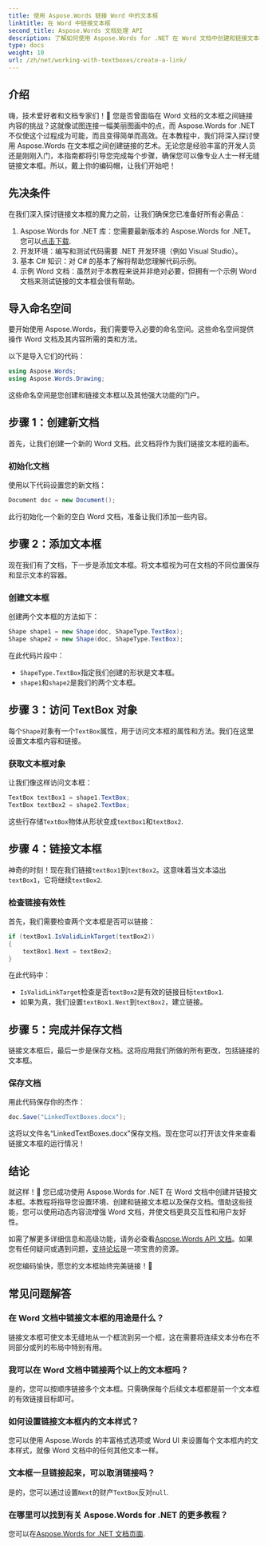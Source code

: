 ```yaml
---
title: 使用 Aspose.Words 链接 Word 中的文本框
linktitle: 在 Word 中链接文本框
second_title: Aspose.Words 文档处理 API
description: 了解如何使用 Aspose.Words for .NET 在 Word 文档中创建和链接文本框。遵循我们的综合指南，实现无缝文档定制！
type: docs
weight: 10
url: /zh/net/working-with-textboxes/create-a-link/
---
```

## 介绍

嗨，技术爱好者和文档专家们！🌟 您是否曾面临在 Word 文档的文本框之间链接内容的挑战？这就像试图连接一幅美丽图画中的点，而 Aspose.Words for .NET 不仅使这个过程成为可能，而且变得简单而高效。在本教程中，我们将深入探讨使用 Aspose.Words 在文本框之间创建链接的艺术。无论您是经验丰富的开发人员还是刚刚入门，本指南都将引导您完成每个步骤，确保您可以像专业人士一样无缝链接文本框。所以，戴上你的编码帽，让我们开始吧！

## 先决条件

在我们深入探讨链接文本框的魔力之前，让我们确保您已准备好所有必需品：

1. Aspose.Words for .NET 库：您需要最新版本的 Aspose.Words for .NET。您可以[点击下载](https://releases.aspose.com/words/net/).
2. 开发环境：编写和测试代码需要 .NET 开发环境（例如 Visual Studio）。
3. 基本 C# 知识：对 C# 的基本了解将帮助您理解代码示例。
4. 示例 Word 文档：虽然对于本教程来说并非绝对必要，但拥有一个示例 Word 文档来测试链接的文本框会很有帮助。

## 导入命名空间

要开始使用 Aspose.Words，我们需要导入必要的命名空间。这些命名空间提供操作 Word 文档及其内容所需的类和方法。

以下是导入它们的代码：

```csharp
using Aspose.Words;
using Aspose.Words.Drawing;
```

这些命名空间是您创建和链接文本框以及其他强大功能的门户。

## 步骤 1：创建新文档

首先，让我们创建一个新的 Word 文档。此文档将作为我们链接文本框的画布。

### 初始化文档

使用以下代码设置您的新文档：

```csharp
Document doc = new Document();
```

此行初始化一个新的空白 Word 文档，准备让我们添加一些内容。

## 步骤 2：添加文本框

现在我们有了文档，下一步是添加文本框。将文本框视为可在文档的不同位置保存和显示文本的容器。

### 创建文本框

创建两个文本框的方法如下：

```csharp
Shape shape1 = new Shape(doc, ShapeType.TextBox);
Shape shape2 = new Shape(doc, ShapeType.TextBox);
```

在此代码片段中：
- `ShapeType.TextBox`指定我们创建的形状是文本框。
- `shape1`和`shape2`是我们的两个文本框。

## 步骤 3：访问 TextBox 对象

每个`Shape`对象有一个`TextBox`属性，用于访问文本框的属性和方法。我们在这里设置文本框内容和链接。

### 获取文本框对象

让我们像这样访问文本框：

```csharp
TextBox textBox1 = shape1.TextBox;
TextBox textBox2 = shape2.TextBox;
```

这些行存储`TextBox`物体从形状变成`textBox1`和`textBox2`.

## 步骤 4：链接文本框

神奇的时刻！现在我们链接`textBox1`到`textBox2`。这意味着当文本溢出`textBox1`，它将继续`textBox2`.

### 检查链接有效性

首先，我们需要检查两个文本框是否可以链接：

```csharp
if (textBox1.IsValidLinkTarget(textBox2))
{
    textBox1.Next = textBox2;
}
```

在此代码中：
- `IsValidLinkTarget`检查是否`textBox2`是有效的链接目标`textBox1`.
- 如果为真，我们设置`textBox1.Next`到`textBox2`，建立链接。

## 步骤 5：完成并保存文档

链接文本框后，最后一步是保存文档。这将应用我们所做的所有更改，包括链接的文本框。

### 保存文档

用此代码保存你的杰作：

```csharp
doc.Save("LinkedTextBoxes.docx");
```

这将以文件名“LinkedTextBoxes.docx”保存文档。现在您可以打开该文件来查看链接文本框的运行情况！

## 结论

就这样！🎉 您已成功使用 Aspose.Words for .NET 在 Word 文档中创建并链接文本框。本教程将指导您设置环境、创建和链接文本框以及保存文档。借助这些技能，您可以使用动态内容流增强 Word 文档，并使文档更具交互性和用户友好性。

如需了解更多详细信息和高级功能，请务必查看[Aspose.Words API 文档](https://reference.aspose.com/words/net/)。如果您有任何疑问或遇到问题，[支持论坛](https://forum.aspose.com/c/words/8)是一项宝贵的资源。

祝您编码愉快，愿您的文本框始终完美链接！🚀

## 常见问题解答

### 在 Word 文档中链接文本框的用途是什么？
链接文本框可使文本无缝地从一个框流到另一个框，这在需要将连续文本分布在不同部分或列的布局中特别有用。

### 我可以在 Word 文档中链接两个以上的文本框吗？
是的，您可以按顺序链接多个文本框。只需确保每个后续文本框都是前一个文本框的有效链接目标即可。

### 如何设置链接文本框内的文本样式？
您可以使用 Aspose.Words 的丰富格式选项或 Word UI 来设置每个文本框内的文本样式，就像 Word 文档中的任何其他文本一样。

### 文本框一旦链接起来，可以取消链接吗？
是的，您可以通过设置`Next`的财产`TextBox`反对`null`.

### 在哪里可以找到有关 Aspose.Words for .NET 的更多教程？
您可以在[Aspose.Words for .NET 文档页面](https://reference.aspose.com/words/net/).
